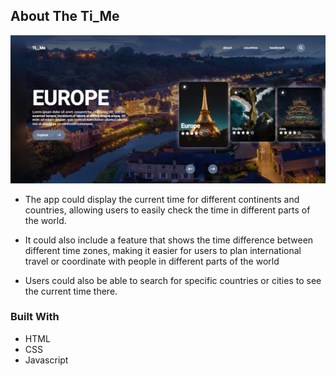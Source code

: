 ## About The Ti_Me
<p align="center">
  <img width="800" src="https://github.com/Hasnaa-Abdel-Nasser/Ti_Me/blob/master/images/Screenshot%202022-11-10%20234319.png" alt="Screen">
</p>

* The app could display the current time for different continents and countries, allowing users to easily check the time in different parts of the world.

* It could also include a feature that shows the time difference between different time zones, making it easier for users to plan international travel or coordinate with people in different parts of the world

* Users could also be able to search for specific countries or cities to see the current time there.


### Built With
* HTML
* CSS
* Javascript
